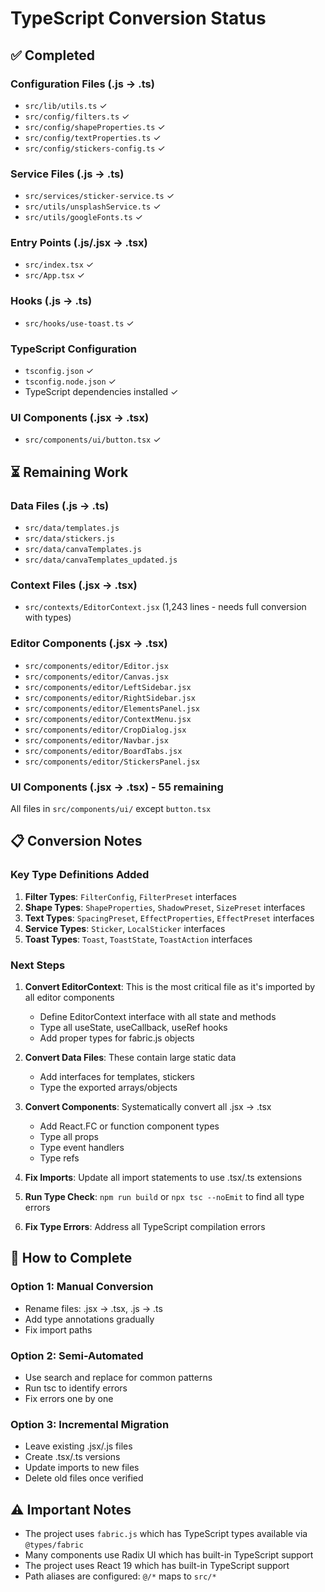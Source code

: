 # TypeScript Conversion Status

## ✅ Completed

### Configuration Files (.js → .ts)
- `src/lib/utils.ts` ✓
- `src/config/filters.ts` ✓
- `src/config/shapeProperties.ts` ✓
- `src/config/textProperties.ts` ✓
- `src/config/stickers-config.ts` ✓

### Service Files (.js → .ts)
- `src/services/sticker-service.ts` ✓
- `src/utils/unsplashService.ts` ✓
- `src/utils/googleFonts.ts` ✓

### Entry Points (.js/.jsx → .tsx)
- `src/index.tsx` ✓
- `src/App.tsx` ✓

### Hooks (.js → .ts)
- `src/hooks/use-toast.ts` ✓

### TypeScript Configuration
- `tsconfig.json` ✓
- `tsconfig.node.json` ✓
- TypeScript dependencies installed ✓

### UI Components (.jsx → .tsx)
- `src/components/ui/button.tsx` ✓

## ⏳ Remaining Work

### Data Files (.js → .ts)
- `src/data/templates.js`
- `src/data/stickers.js`
- `src/data/canvaTemplates.js`
- `src/data/canvaTemplates_updated.js`

### Context Files (.jsx → .tsx)
- `src/contexts/EditorContext.jsx` (1,243 lines - needs full conversion with types)

### Editor Components (.jsx → .tsx)
- `src/components/editor/Editor.jsx`
- `src/components/editor/Canvas.jsx`
- `src/components/editor/LeftSidebar.jsx`
- `src/components/editor/RightSidebar.jsx`
- `src/components/editor/ElementsPanel.jsx`
- `src/components/editor/ContextMenu.jsx`
- `src/components/editor/CropDialog.jsx`
- `src/components/editor/Navbar.jsx`
- `src/components/editor/BoardTabs.jsx`
- `src/components/editor/StickersPanel.jsx`

### UI Components (.jsx → .tsx) - 55 remaining
All files in `src/components/ui/` except `button.tsx`

## 📋 Conversion Notes

### Key Type Definitions Added
1. **Filter Types**: `FilterConfig`, `FilterPreset` interfaces
2. **Shape Types**: `ShapeProperties`, `ShadowPreset`, `SizePreset` interfaces
3. **Text Types**: `SpacingPreset`, `EffectProperties`, `EffectPreset` interfaces
4. **Service Types**: `Sticker`, `LocalSticker` interfaces
5. **Toast Types**: `Toast`, `ToastState`, `ToastAction` interfaces

### Next Steps

1. **Convert EditorContext**: This is the most critical file as it's imported by all editor components
   - Define EditorContext interface with all state and methods
   - Type all useState, useCallback, useRef hooks
   - Add proper types for fabric.js objects

2. **Convert Data Files**: These contain large static data
   - Add interfaces for templates, stickers
   - Type the exported arrays/objects

3. **Convert Components**: Systematically convert all .jsx → .tsx
   - Add React.FC or function component types
   - Type all props
   - Type event handlers
   - Type refs

4. **Fix Imports**: Update all import statements to use .tsx/.ts extensions

5. **Run Type Check**: `npm run build` or `npx tsc --noEmit` to find all type errors

6. **Fix Type Errors**: Address all TypeScript compilation errors

## 🚀 How to Complete

### Option 1: Manual Conversion
- Rename files: .jsx → .tsx, .js → .ts
- Add type annotations gradually
- Fix import paths

### Option 2: Semi-Automated
- Use search and replace for common patterns
- Run tsc to identify errors
- Fix errors one by one

### Option 3: Incremental Migration
- Leave existing .jsx/.js files
- Create .tsx/.ts versions
- Update imports to new files
- Delete old files once verified

## ⚠️ Important Notes

- The project uses `fabric.js` which has TypeScript types available via `@types/fabric`
- Many components use Radix UI which has built-in TypeScript support
- The project uses React 19 which has built-in TypeScript support
- Path aliases are configured: `@/*` maps to `src/*`

